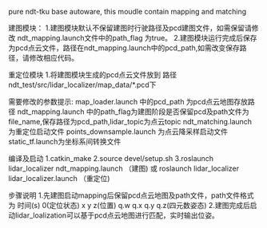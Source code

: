 pure ndt-tku base autoware,
this moudle contain mapping and matching

建图模块：
1.建图模块默认不保留建图时行驶路径及pcd建图文件，如需保留请修改 ndt_mapping.launch文件中的path_flag 为true。
2.建图模块运行完成后保存为pcd点云文件，路径在ndt_mapping.launch中的pcd_path,如需改变保存路径，请修改相应代码。


重定位模块
1.将建图模块生成的pcd点云文件放到 路径ndt_test/src/lidar_localizer/map_data/*.pcd下


需要修改的参数提示:
map_loader.launch 中的pcd_path 为pcd点云地图存放路径
ndt_mapping.launch 中的path_flag为建图阶段是否保留pcd及path文件为file_name,保存路径为pcd_path,lidar_topic为点云topic
ndt_matching.launch 为重定位启动文件
points_downsample.launch 为点云降采样启动文件
static_tf.launch为坐标系间转换文件


编译及启动
1.catkin_make
2.source devel/setup.sh
3.roslaunch lidar_localizer ndt_mapping.launch （建图) 或 roslaunch lidar_localizer lidar_localizer.launch （重定位)

步骤说明
1.先建图启动mapping后保留pcd点云地图及path文件，path文件格式为 时间(s) 0(定位状态) x y z(位置) q.w q.x q.y q.z(四元数姿态)
2.建图完成后启动lidar_loalization可以基于pcd点云地图进行匹配，实时输出位姿。

